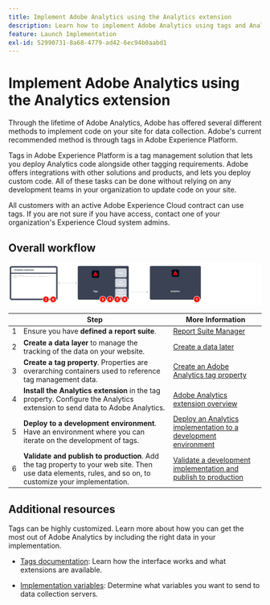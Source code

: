 ```yaml
---
title: Implement Adobe Analytics using the Analytics extension
description: Learn how to implement Adobe Analytics using tags and Analytics extension
feature: Launch Implementation
exl-id: 52990731-8a68-4779-ad42-6ec94b0aabd1
---
```

# Implement Adobe Analytics using the Analytics extension

Through the lifetime of Adobe Analytics, Adobe has offered several different methods to implement code on your site for data collection. Adobe's current recommended method is through tags in Adobe Experience Platform.

Tags in Adobe Experience Platform is a tag management solution that lets you deploy Analytics code alongside other tagging requirements. Adobe offers integrations with other solutions and products, and lets you deploy custom code. All of these tasks can be done without relying on any development teams in your organization to update code on your site.

All customers with an active Adobe Experience Cloud contract can use tags. If you are not sure if you have access, contact one of your organization's Experience Cloud system admins.

## Overall workflow

![Adobe Analytics using the Analytics extension workflow](../assets/analytics-extension-annotated.png)

| | Step | More Information | 
|-| ------|------------------|
| 1 | Ensure you have **defined a report suite**. | [Report Suite Manager](help/admin/admin/c-manage-report-suites/report-suites-admin.md) |
| 2 | **Create a data layer** to manage the tracking of the data on your website. | [Create a data later](../prepare/data-layer.md) |
| 3 | **Create a tag property**. Properties are overarching containers used to reference tag management data.| [Create an Adobe Analytics tag property](../launch/create-analytics-property.md) |
| 4 | **Install the Analytics extension** in the tag property. Configure the Analytics extension to send data to Adobe Analytics. | [Adobe Analytics extension overview](https://experienceleague.adobe.com/docs/experience-platform/tags/extensions/client/analytics/overview.html?lang=en) |
| 5 | **Deploy to a development environment**. Have an environment where you can iterate on the development of tags. | [Deploy an Analytics implementation to a development environment](./deploy-dev.md) |
| 6 | **Validate and publish to production**. Add the tag property to your web site. Then use data elements, rules, and so on, to customize your implementation.| [Validate a development implementation and publish to production](./validate-publish-prod.md)

## Additional resources

Tags can be highly customized. Learn more about how you can get the most out of Adobe Analytics by including the right data in your implementation.

-   [Tags documentation](https://experienceleague.adobe.com/docs/experience-platform/tags/home.html#): Learn how the interface works and what extensions are available.

-   [Implementation variables](../vars/overview.md): Determine what variables you want to send to data collection servers.

